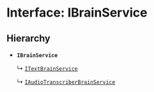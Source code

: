 # Interface: IBrainService

## Hierarchy

- **`IBrainService`**

  ↳ [`ITextBrainService`](ITextBrainService.md)

  ↳ [`IAudioTranscriberBrainService`](IAudioTranscriberBrainService.md)
